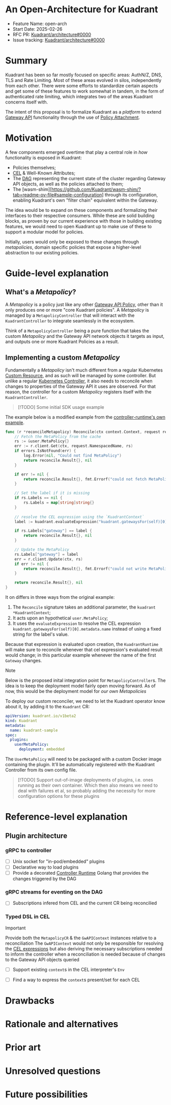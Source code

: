 # An Open-Architecture for Kuadrant 

- Feature Name: open-arch
- Start Date: 2025-02-26
- RFC PR: [Kuadrant/architecture#0000](https://github.com/Kuadrant/architecture/pull/0000)
- Issue tracking: [Kuadrant/architecture#0000](https://github.com/Kuadrant/architecture/issues/0000)

# Summary
[summary]: #summary

Kuadrant has been so far mostly focused on specific areas: AuthN/Z, DNS, TLS and Rate Limiting. Most of these areas
evolved in silos, independently from each other. There were some efforts to standardize certain aspects and get some
of these features to work somewhat in tandem, in the form of authenticated rate limiting, which integrates two of
the areas Kuadrant concerns itself with.

The intent of this proposal is to formalize Kuadrant as a _platform_ to extend [Gateway API][1] functionality through the use
of [Policy Attachment][2]. 

# Motivation
[motivation]: #motivation

A few components emerged overtime that play a central role in _how_ functionality is exposed in Kuadrant:

- Policies themselves;
- [CEL][3] & Well-Known Attributes;
- The [DAG][4] representing the current state of the cluster regarding Gateway API objects, as well as the policies
  attached to them;
- The [wasm-shim][https://github.com/Kuadrant/wasm-shim/?tab=readme-ov-file#sample-configuration] through its
  configuration, enabling Kuadrant's own "filter chain" equivalent within the Gateway.

The idea would be to expand on these components and formalizing their interfaces to their respective consumers. While
these are solid building blocks, as proven by our current experience with those in building existing features, we would
need to open Kuadrant up to make use of these to support a modular model for policies.

Initially, users would only be exposed to these changes through _metapolicies_, domain specific policies that expose a
higher-level abstraction to our existing policies.

# Guide-level explanation
[guide-level-explanation]: #guide-level-explanation

## What's a *Metapolicy*?

A *Metapolicy* is a policy just like any other [Gateway API Policy][2], other than it only produces one or more "core
Kuadrant policies". A *Metapolicy* is managed by a `MetapolicyController` that will interact with the
`KuadrantController` to integrate seamlessly in the ecosystem.

Think of a `MetapolicyController` being a pure function that takes the custom *Metapolicy* and the Gateway API network
objects it targets as input, and outputs one or more Kuadrant Policies as a result.

## Implementing a custom *Metapolicy*

Fundamentally a *Metapolicy* isn't much different from a regular Kubernetes [Custom
Resource](https://kubernetes.io/docs/concepts/extend-kubernetes/api-extension/custom-resources/), and as such will be
managed by some controller. But unlike a regular [Kubernetes
Controller](https://kubernetes.io/docs/concepts/extend-kubernetes/api-extension/custom-resources/#custom-controllers),
it also needs to reconcile when changes to properties of the Gateway API it uses are observed. For that reason, the
controller for a custom *Metapolicy* registers itself with the `KuadrantController`.

> [!TODO]
> Some initial SDK usage example


The example below is a modified example from the 
[controller-runtime's own example](https://github.com/kubernetes-sigs/controller-runtime/blob/main/examples/builtins/controller.go#L39).

```go
func (r *reconcileMetapolicy) Reconcile(ctx context.Context, request reconcile.Request, kuadrant *KuadrantContext) (reconcile.Result, error) {
	// Fetch the MetaPolicy from the cache
	rs := &user.MetaPolicy{}
	err := r.client.Get(ctx, request.NamespacedName, rs)
	if errors.IsNotFound(err) {
		log.Error(nil, "Could not find MetaPolicy")
		return reconcile.Result{}, nil
	}

	if err != nil {
		return reconcile.Result{}, fmt.Errorf("could not fetch MetaPolicy: %+v", err)
	}

	// Set the label if it is missing
	if rs.Labels == nil {
		rs.Labels = map[string]string{}
	}
	
    // resolve the CEL expression using the `KuadrantContext`
    label := kuadrant.evaluateExpression("kuadrant.gatewaysFor(self)[0].metadata.name")

	if rs.Labels["gateway"] == label {
		return reconcile.Result{}, nil
	}

	// Update the MetaPolicy 
	rs.Labels["gateway"] = label 
	err = r.client.Update(ctx, rs)
	if err != nil {
		return reconcile.Result{}, fmt.Errorf("could not write MetaPolicy: %+v", err)
	}

	return reconcile.Result{}, nil
}
```
It on differs in three ways from the original example:

1. The `Reconcile` signature takes an additional parameter, the `kuadrant *KuadrantContext`;
1. It acts upon an hypothetical `user.MetaPolicy`;
1. It uses the `evaluateExpression` to resolve the CEL expression `kuadrant.gatewaysFor(self)[0].metadata.name` instead
   of using a fixed string for the label's value.

Because that expression is evaluated upon creation, the `KuadrantRuntime` will make sure to reconcile whenever that cel
expression's evaluated result would change; in this particular example whenever the name of the first `Gateway` changes.

> [!NOTE]
> Below is the proposed inital integration point for `MetapolicyController`s. The idea is to keep the deployment model
> fairly open moving forward. As of now, this would be the deployment model for _our own_ *Metapolicies*

To deploy our custom reconciler, we need to let the Kuadrant operator know about it, by adding it to the `Kuadrant` CR:

```yaml
apiVersion: kuadrant.io/v1beta2
kind: Kuadrant
metadata:
  name: kuadrant-sample
spec:
  plugins:
    userMetaPolicy:
      deployment: embedded
```

The `UserMetaPolicy` will need to be packaged with a custom Docker image containing the plugin. It'll be automatically
registered with the Kuadrant Controller from its own config file.

> [!TODO]
> Support out-of-image deployments of plugins, i.e. ones running as their own container. Which then also means we need
> to deal with failures et al, so probably adding the necessity for more configuration options for these plugins

# Reference-level explanation
[reference-level-explanation]: #reference-level-explanation

## Plugin architecture

### gRPC to controller

- [ ] Unix socket for "in-pod/embedded" plugins
- [ ] Declarative way to load plugins
- [ ] Provide a decorated [Controller Runtime](https://github.com/kubernetes-sigs/controller-runtime) Golang that
  provides the changes triggered by the DAG

### gRPC streams for eventing on the DAG

- [ ] Subscriptions infered from CEL and the current CR being reconcilied

### Typed DSL in CEL

> [!IMPORTANT]
> Provide both the `MetapolicyCR` & the `GwAPIContext` instances relative to a reconciliation
> The `GwAPIContext` would not only be responsible for resolving the [CEL expressions][3] but also deriving the
> necessary subscriptions needed to inform the controller when a reconciliation is needed because of changes to the
> Gateway API objects queried

- [ ] Support existing `context`s in the CEL interpreter's `Env`
- [ ] Find a way to express the `context`s present/set for each CEL


# Drawbacks
[drawbacks]: #drawbacks


# Rationale and alternatives
[rationale-and-alternatives]: #rationale-and-alternatives

# Prior art
[prior-art]: #prior-art


# Unresolved questions
[unresolved-questions]: #unresolved-questions


# Future possibilities
[future-possibilities]: #future-possibilities


[1]: https://gateway-api.sigs.k8s.io/
[2]: https://gateway-api.sigs.k8s.io/geps/gep-2649/
[3]: https://cel.dev
[4]: https://github.com/Kuadrant/policy-machinery
